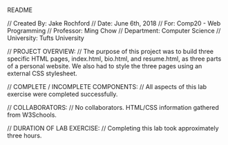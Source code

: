README

// Created By: Jake Rochford
// 		 Date: June 6th, 2018
//        For: Comp20 - Web Programming
//  Professor: Ming Chow
// Department: Computer Science
// University: Tufts University

// PROJECT OVERVIEW:
// 			   The purpose of this project was to build three specific HTML  				   pages, index.html, bio.html, and resume.html, as three parts
			   of a personal website. We also had to style the three pages
			   using an external CSS stylesheet.

// COMPLETE / INCOMPLETE COMPONENTS:
//			   All aspects of this lab exercise were completed successfully.

// COLLABORATORS:
//			   No collaborators. HTML/CSS information gathered from W3Schools.

// DURATION OF LAB EXERCISE:
//			   Completing this lab took approximately three hours.